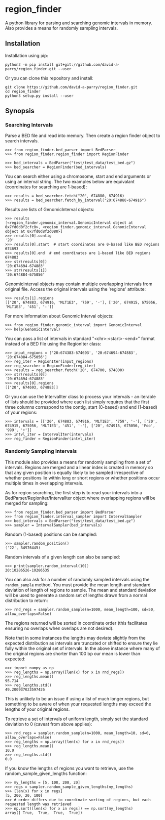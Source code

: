 # region_finder

A python library for parsing and searching genomic intervals in memory. Also provides a means for randomly sampling intervals.

## Installation

Installation using pip:

    python3 -m pip install git+git://github.com/david-a-parry/region_finder.git --user

Or you can clone this repository and install:

    git clone https://github.com/david-a-parry/region_finder.git
    cd region_finder
    python3 setup.py install --user

## Synopsis

### Searching Intervals

Parse a BED file and read into memory. Then create a region finder object to search intervals.

```
>>> from region_finder.bed_parser import BedParser
>>> from region_finder.region_finder import RegionFinder

>>> bed_intervals = BedParser("test/test_data/test_bed.gz")
>>> bed_searcher = RegionFinder(bed_intervals)
```

You can search either using a chromosome, start and end arguments or using an interval string. The two examples below are equivalant (coordinates for searching are 1-based):

```
>>> results = bed_searcher.fetch("20", 674880, 674916)
>>> results = bed_searcher.fetch_by_interval("20:674880-674916")
```

Results are lists of GenomicInterval objects:

```
>>> results
[<region_finder.genomic_interval.GenomicInterval object at 0x7fd0d8f2cfc0>, <region_finder.genomic_interval.GenomicInterval object at 0x7fd0d8f2d080>]
>>> results[0].contig
'20'
>>> results[0].start  # start coordinates are 0-based like BED regions
674693
>>> results[0].end  # end coordinates are 1-based like BED regions
674883
>>> str(results[0])
'20:674694-674883'
>>> str(results[1])
'20:674884-675056'
```

GenomicInterval objects may contain multiple overlapping intervals from original file. Access the original intervals using the 'regions' attribute:

```
>>> results[1].regions
[['20', 674883, 674916, 'MLT1E3', '759', '-'], ['20', 674915, 675056, 'MLT1E3', '451', '-']]
```

For more information about Genomic Interval objects:

```
>>> from region_finder.genomic_interval import GenomicInterval
>>> help(GenomicInterval)
```

You can pass a list of intervals in standard "\<chr\>:\<start\>-\<end\>" format instead of a BED file using the RegionIter class:

```
>>> input_regions = ['20:674383-674693', '20:674694-674883', '20:674884-675056']
>>> reg_iter = RegionIter(input_regions)
>>> reg_searcher = RegionFinder(reg_iter)
>>> results = reg_searcher.fetch('20', 674700, 674800)
>>> str(results[0])
'20:674694-674883'
>>> results[0].regions
[['20', 674693, 674883]]
```

Or you can use the IntervalIter class to process your intervals - an iterable of lists should be provided where each list simply requires that the first three columns correspond to the contig, start (0-based) and end (1-based) of your regions:

```
>>> intervals = [['20', 674883, 674916, 'MLT1E3', '759', '-'], ['20', 674915, 675056, 'MLT1E3', '451', '-'], ['20', 674915, 675056, 'Foo', '999', '+']]
>>> intvl_iter = IntervalIter(intervals)
>>> reg_finder = RegionFinder(intvl_iter)
```

### Randomly Sampling Intervals

This module also provides a means for randomly sampling from a set of intervals. Regions are merged and a linear index is created in memory so that any given position is equally likely to be sampled irrespective of whether positions lie within long or short regions or whether positions occur multiple times in overlapping intervals.

As for region searching, the first step is to read your intervals into a BedParser/RegionIter/IntervalIter object where overlapping regions will be merged for sampling:

```
>>> from region_finder.bed_parser import BedParser
>>> from region_finder.interval_sampler import IntervalSampler
>>> bed_intervals = BedParser("test/test_data/test_bed.gz")
>>> sampler = IntervalSampler(bed_intervals)
```

Random (1-based) positions can be sampled:

```
>>> sampler.random_position()
('22', 34976445)
```

Random intervals of a given length can also be sampled:

```
>>> print(sampler.random_interval(10))
20:10286526-10286535
```

You can also ask for a number of randomly sampled intervals using the `random_sample` method. You must provide the mean length and standard deviation of length of regions to sample. The mean and standard deviation will be used to generate a random set of lengths drawn from a normal distribution to return:

```
>>> rnd_regs = sampler.random_sample(n=1000, mean_length=100, sd=50, allow_overlaps=False)
```

The regions returned will be sorted in coordinate order (this facilitates ensuring no overlaps when overlaps are not desired).

Note that in some instances the lengths may deviate slightly from the expected distribution as intervals are truncated or shifted to ensure they lie fully within the original set of intervals. In the above instance where many of the original regions are shorter than 100 bp our mean is lower than expected:

```
>>> import numpy as np
>>> reg_lengths = np.array([len(x) for x in rnd_regs])
>>> reg_lengths.mean()
95.714
>>> reg_lengths.std()
49.200937023597426
```

This is unlikely to be an issue if using a list of much longer regions, but something to be aware of when your requested lengths may exceed the lengths of your original regions.

To retrieve a set of intervals of uniform length, simply set the standard deviation to 0 (caveat from above applies):

```
>>> rnd_regs = sampler.random_sample(n=1000, mean_length=10, sd=0, allow_overlaps=False)
>>> reg_lengths = np.array([len(x) for x in rnd_regs])
>>> reg_lengths.mean()
10.0
>>> reg_lengths.std()
0.0
```

If you know the lengths of regions you want to retrieve, use the random_sample_given_lengths function:

```
>>> my_lengths = [5, 100, 200, 20]
>>> regs = sampler.random_sample_given_lengths(my_lengths)
>>> [len(x) for x in regs]
[5, 200, 20, 100]
>>> # order differs due to coordinate sorting of regions, but each requested length was retrieved
>>> np.sort([len(x) for x in regs]) == np.sort(my_lengths)
array([ True,  True,  True,  True])
```
